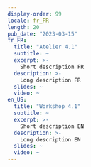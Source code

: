 ```yaml
---
display-order: 99
locale: fr_FR
length: 20
pub_date: "2023-03-15"
fr_FR:
  title: "Atelier 4.1"
  subtitle: ~
  excerpt: >-
    Short description FR
  description: >-
    Long description FR
  slides: ~
  video: ~
en_US:
  title: "Workshop 4.1"
  subtitle: ~
  excerpt: >-
    Short description EN
  description: >-
    Long description EN
  slides: ~
  video: ~
---
```

